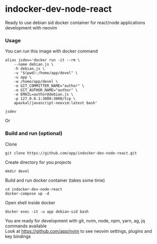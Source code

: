 # indocker-dev-node-react
Ready to use debian sid docker container for react/node applications development with neovim

### Usage
You can run this image with docker command
```
alias jsdev='docker run -it --rm \
    --name debian.js \
    -h debian.js \
    -v "$(pwd):/home/app/devel" \
    -u app \
    -w /home/app/devel \
    -e GIT_COMMITTER_NAME="author" \
    -e GIT_AUTHOR_NAME="author" \
    -e EMAIL=author@debian.js \
    -p 127.0.0.1:3000:3000/tcp \
    apaskal/javascript-neovim:latest bash'

jsdev
```
Or

### Build and run (optional)
Clone
```
git clone https://github.com/app/indocker-dev-node-react.git
```
Create directory for you projects
```
mkdir devel
```
Build and run docker container (takes some time)
```
cd indocker-dev-node-react
docker-compose up -d
```
Open shell inside docker
```
docker exec -it -u app debian-sid bash
```
You are ready for development with git, nvim, node, npm, yarn, ag, jq commands available  
Look at https://github.com/app/nvim to see neovim settings, plugins and key bindings  
